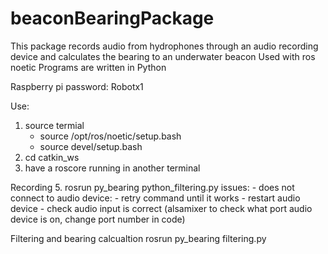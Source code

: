 # beaconBearingPackage
This package records audio from hydrophones through an audio recording device and calculates the bearing to an underwater beacon 
Used with ros noetic
Programs are written in Python

Raspberry pi 
password: Robotx1

Use:
1. source termial
    - source /opt/ros/noetic/setup.bash
    - source devel/setup.bash
2. cd catkin_ws
3. have a roscore running in another terminal

Recording
5. rosrun py_bearing python_filtering.py
    issues: 
     - does not connect to audio device:
          - retry command until it works
          -  restart audio device
          -  check audio input is correct (alsamixer to check what port audio device is on, change port number in code)

Filtering and bearing calcualtion
rosrun py_bearing filtering.py
